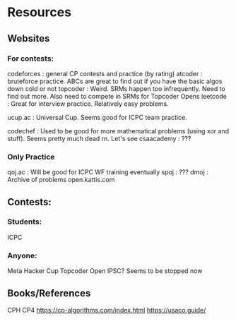 # Resources

## Websites

### For contests:
codeforces : general CP contests and practice (by rating)
atcoder : bruteforce practice. ABCs are great to find out if you have the basic algos down cold or not
topcoder : Weird. SRMs happen too infrequently. Need to find out more. Also need to compete in SRMs for Topcoder Opens
leetcode : Great for interview practice. Relatively easy problems.

ucup.ac : Universal Cup. Seems good for ICPC team practice. 

codechef : Used to be good for more mathematical problems (using xor and stuff). Seems pretty much dead rn. Let's see
csaacademy : ???

### Only Practice
qoj.ac : Will be good for ICPC WF training eventually
spoj : ???
dmoj : Archive of problems
open.kattis.com

## Contests:

### Students:
ICPC

### Anyone:
Meta Hacker Cup
Topcoder Open
IPSC? Seems to be stopped now

## Books/References

CPH
CP4
https://cp-algorithms.com/index.html
https://usaco.guide/
